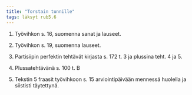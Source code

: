 ```yaml
---
title: "Torstain tunnille"
tags: läksyt rub5.6
---
```


1. Työvihkon s. 16, suomenna sanat ja lauseet.

2. Työvihkon s. 19, suomenna lauseet.

3. Partisiipin perfektin tehtävät kirjasta s. 172 t. 3 ja plussina teht. 4 ja 5.

4. Plussatehtävänä s. 100 t. B

5. Tekstin 5 fraasit työvihkoon s. 15 arviointipäivään mennessä huolella ja siististi täytettynä.